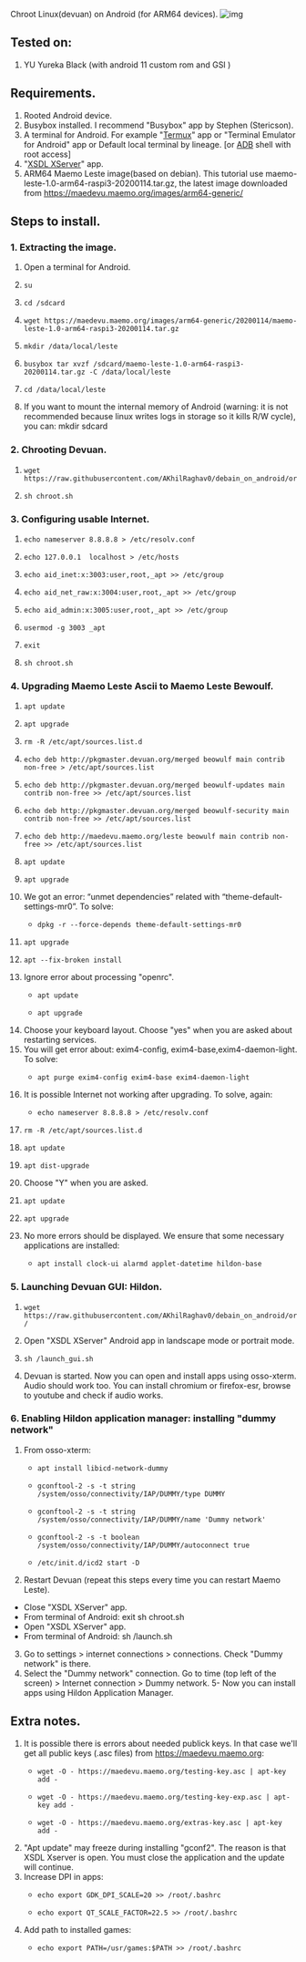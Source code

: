 
 Chroot Linux(devuan) on Android (for ARM64 devices).
![img](https://i.postimg.cc/MKBf4SqJ/Screenshot-from-2022-04-20-09-47-24.png)
## Tested on:
1. YU Yureka Black (with android 11 custom rom and GSI )
## Requirements.
1. Rooted Android device.
2. Busybox installed. I recommend "Busybox" app by Stephen (Stericson).
3. A terminal for Android. For example "[Termux](https://github.com/termux/termux-app/releases/tag/v0.118.0)" app or "Terminal Emulator for Android" app or Default local terminal by lineage. [or [ADB](https://developer.android.com/studio/command-line/adb) shell with root access]
4. "[XSDL XServer](https://play.google.com/store/apps/details?id=x.org.server&hl=en&gl=US)" app.
5. ARM64 Maemo Leste image(based on debian). This tutorial use maemo-leste-1.0-arm64-raspi3-20200114.tar.gz, the latest image downloaded from  https://maedevu.maemo.org/images/arm64-generic/
## Steps to install.
### 1. Extracting the image.
1. Open a terminal for Android.
2.     su
3.     cd /sdcard
4.     wget https://maedevu.maemo.org/images/arm64-generic/20200114/maemo-leste-1.0-arm64-raspi3-20200114.tar.gz
5.     mkdir /data/local/leste
6.     busybox tar xvzf /sdcard/maemo-leste-1.0-arm64-raspi3-20200114.tar.gz -C /data/local/leste
7.     cd /data/local/leste
8. If you want to mount the internal memory of Android (warning: it is not recommended because linux writes logs in storage so it kills R/W cycle), you can:
    mkdir sdcard
### 2. Chrooting Devuan.
1.     wget https://raw.githubusercontent.com/AKhilRaghav0/debain_on_android/origin/chroot.sh
2.     sh chroot.sh
### 3. Configuring usable Internet.
1.     echo nameserver 8.8.8.8 > /etc/resolv.conf
2.     echo 127.0.0.1  localhost > /etc/hosts
3.     echo aid_inet:x:3003:user,root,_apt >> /etc/group
4.     echo aid_net_raw:x:3004:user,root,_apt >> /etc/group
5.     echo aid_admin:x:3005:user,root,_apt >> /etc/group
6.     usermod -g 3003 _apt
7.     exit
8.     sh chroot.sh
### 4. Upgrading Maemo Leste Ascii to Maemo Leste Bewoulf.
1.     apt update
2.     apt upgrade
3.     rm -R /etc/apt/sources.list.d
4.     echo deb http://pkgmaster.devuan.org/merged beowulf main contrib non-free > /etc/apt/sources.list
5.     echo deb http://pkgmaster.devuan.org/merged beowulf-updates main contrib non-free >> /etc/apt/sources.list
6.     echo deb http://pkgmaster.devuan.org/merged beowulf-security main contrib non-free >> /etc/apt/sources.list
7.     echo deb http://maedevu.maemo.org/leste beowulf main contrib non-free >> /etc/apt/sources.list
8.     apt update
9.     apt upgrade
10. We got an error: “unmet dependencies” related with “theme-default-settings-mr0”. To solve:
    -     dpkg -r --force-depends theme-default-settings-mr0
11.     apt upgrade
12.     apt --fix-broken install
13. Ignore error about processing "openrc".
    -     apt update
    -     apt upgrade
14. Choose your keyboard layout. Choose "yes" when you are asked about restarting services.
15. You will get error about: exim4-config, exim4-base,exim4-daemon-light. To solve:
    -     apt purge exim4-config exim4-base exim4-daemon-light
16. It is possible Internet not working after upgrading. To solve, again:
    -     echo nameserver 8.8.8.8 > /etc/resolv.conf
17.     rm -R /etc/apt/sources.list.d
18.     apt update
19.     apt dist-upgrade
20. Choose "Y" when you are asked.
21.     apt update
22.     apt upgrade
23. No more errors should be displayed. We ensure that some necessary applications are installed:
    -     apt install clock-ui alarmd applet-datetime hildon-base
### 5. Launching Devuan GUI: Hildon.
1.     wget https://raw.githubusercontent.com/AKhilRaghav0/debain_on_android/origin/launch_gui.sh /
2. Open "XSDL XServer" Android app in landscape mode or portrait mode.
3.     sh /launch_gui.sh
4. Devuan is started. Now you can open and install apps using osso-xterm. Audio should work too. You can install chromium or firefox-esr, browse to youtube and check if audio works. 
### 6. Enabling Hildon application manager: installing "dummy network"
1. From osso-xterm:
    -     apt install libicd-network-dummy
    -     gconftool-2 -s -t string /system/osso/connectivity/IAP/DUMMY/type DUMMY
    -     gconftool-2 -s -t string /system/osso/connectivity/IAP/DUMMY/name 'Dummy network'
    -     gconftool-2 -s -t boolean /system/osso/connectivity/IAP/DUMMY/autoconnect true
    -     /etc/init.d/icd2 start -D
2. Restart Devuan (repeat this steps every time you can restart Maemo Leste).
  - Close "XSDL XServer" app.
  - From terminal of Android:
          exit
          sh chroot.sh
  - Open "XSDL XServer" app.
  - From terminal of Android:
          sh /launch.sh
3. Go to settings > internet connections > connections. Check "Dummy network" is there.
4. Select the "Dummy network" connection. Go to time (top left of the screen) > Internet connection > Dummy network.
5- Now you can install apps using Hildon Application Manager.
## Extra notes.
1. It is possible there is errors about needed publick keys. In that case  we'll get all public keys (.asc files) from https://maedevu.maemo.org:
    -     wget -O - https://maedevu.maemo.org/testing-key.asc | apt-key add -
    -     wget -O - https://maedevu.maemo.org/testing-key-exp.asc | apt-key add -
    -     wget -O - https://maedevu.maemo.org/extras-key.asc | apt-key add -
2. "Apt update" may freeze during installing "gconf2". The reason is that XSDL Xserver is open. You must close the application and the update will continue.
3. Increase DPI in apps:
    -     echo export GDK_DPI_SCALE=20 >> /root/.bashrc
    -     echo export QT_SCALE_FACTOR=22.5 >> /root/.bashrc
4. Add path to installed games:
    -     echo export PATH=/usr/games:$PATH >> /root/.bashrc
